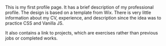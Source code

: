 This is my first profile page. It has a brief description of my professional profile. The design is based on a template from Wix. There is very little information about my CV, experience,
and description since the idea was to practice CSS and Vanilla JS.

It also contains a link to projects, which are exercises rather than previous jobs or completed works.
